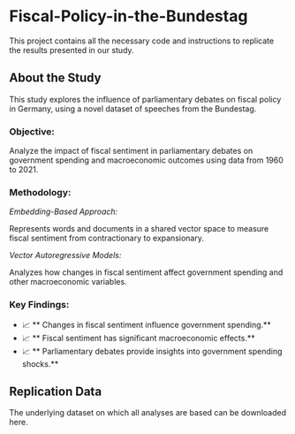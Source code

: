 # Fiscal-Policy-in-the-Bundestag

This project contains all the necessary code and instructions to replicate the results presented in our study.

## About the Study
This study explores the influence of parliamentary debates on fiscal policy in Germany, using a novel dataset of speeches from the Bundestag.

### Objective:

Analyze the impact of fiscal sentiment in parliamentary debates on government spending and macroeconomic outcomes using data from 1960 to 2021.

### Methodology:

*Embedding-Based Approach:*

Represents words and documents in a shared vector space to measure fiscal sentiment from contractionary to expansionary.


*Vector Autoregressive Models:*

Analyzes how changes in fiscal sentiment affect government spending and other macroeconomic variables.


### Key Findings:

- 📈 ** Changes in fiscal sentiment influence government spending.**
- 📈 ** Fiscal sentiment has significant macroeconomic effects.**
- 📈 ** Parliamentary debates provide insights into government spending shocks.**

## Replication Data

The underlying dataset on which all analyses are based can be downloaded here.


